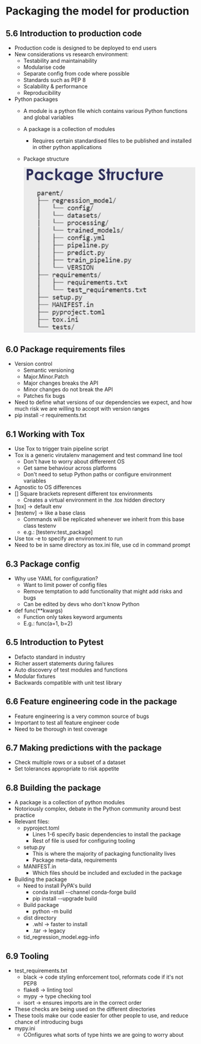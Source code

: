 # Packaging the model for production

## 5.6 Introduction to production code
- Production code is designed to be deployed to end users
- New considerations vs research environment:
    - Testability and maintainability
    - Modularise code
    - Separate config from code where possible
    - Standards such as PEP 8
    - Scalability & performance
    - Reproducibility
- Python packages
    - A module is a python file which contains various Python functions and global variables
    - A package is a collection of modules
        - Requires certain standardised files to be published and installed in other python applications
    - Package structure

        ![Image](images/package_structure.png)


## 6.0 Package requirements files
- Version control
    - Semantic versioning
    - Major.Minor.Patch
    - Major changes breaks the API
    - Minor changes do not break the API
    - Patches fix bugs
- Need to define what versions of our dependencies we expect, and how much risk we are willing to accept with version ranges
- pip install -r requirements.txt

## 6.1 Working with Tox
- Use Tox to trigger train pipeline script
- Tox is a generic virutalenv management and test command line tool
    - Don't have to worry about differerent OS
    - Get same behaviour across platforms
    - Don't need to setup Python paths or configure environment variables
- Agnostic to OS differences
- [] Square brackets represent different tox environments
    - Creates a virtual environment in the .tox hidden directory
- [tox] → default env
- [testenv] → like a base class
    - Commands will be replicated whenever we inherit from this base class testenv
    - e.g.: [testenv:test_package]
- Use tox -e <env-name> to specify an environment to run
- Need to be in same directory as tox.ini file, use cd in command prompt

## 6.3 Package config
- Why use YAML for configuration?
    - Want to limit power of config files
    - Remove temptation to add functionality that might add risks and bugs
    - Can be edited by devs who don't know Python
- def func(**kwargs)
    - Function only takes keyword arguments
    - E.g.: func(a=1, b=2)

## 6.5 Introduction to Pytest
- Defacto standard in industry
- Richer assert statements during failures
- Auto discovery of test modules and functions
- Modular fixtures 
- Backwards compatible with unit test library

## 6.6 Feature engineering code in the package
- Feature engineering is a very common source of bugs
- Important to test all feature engineer code
- Need to be thorough in test coverage

## 6.7 Making predictions with the package
- Check multiple rows or a subset of a dataset
- Set tolerances appropriate to risk appetite

## 6.8 Building the package
- A package is a collection of python modules
- Notoriously complex, debate in the Python community around best practice
- Relevant files:
    - pyproject.toml
        - Lines 1-6 specify basic dependencies to install the package
        - Rest of file is used for configuring tooling
    - setup.py
        - This is where the majority of packaging functionality lives
        - Package meta-data, requirements
    - MANIFEST.in
        - Which files should be included and excluded in the package
- Building the package
    - Need to install PyPA's build
        - conda install --channel conda-forge build
        - pip install --upgrade build
    - Build package
        - python -m build
    - dist directory
        - .whl → faster to install
        - .tar → legacy
    - tid_regression_model.egg-info

## 6.9 Tooling
- test_requirements.txt
    - black → code styling enforcement tool, reformats code if it's not PEP8
    - flake8 → linting tool 
    - mypy → type checking tool
    - isort → ensures imports are in the correct order
- These checks are being used on the different directories
- These tools make our code easier for other people to use, and reduce chance of introducing bugs
- mypy.ini
    - COnfigures what sorts of type hints we are going to worry about



